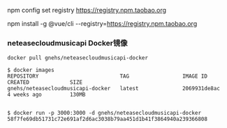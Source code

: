 npm config set registry https://registry.npm.taobao.org

npm install -g @vue/cli --registry=https://registry.npm.taobao.org



### neteasecloudmusicapi Docker镜像
    docker pull gnehs/neteasecloudmusicapi-docker

    $ docker images
    REPOSITORY                          TAG                 IMAGE ID            CREATED             SIZE
    gnehs/neteasecloudmusicapi-docker   latest              2069931de8ac        4 weeks ago         130MB


    $ docker run -p 3000:3000 -d gnehs/neteasecloudmusicapi-docker
    58f7fe69db51731c72e691af2d6ac3038b79aa451d1b41f3864940a239366808
